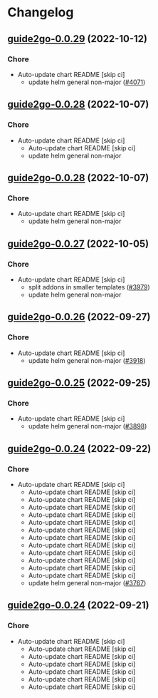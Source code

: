 # Changelog



## [guide2go-0.0.29](https://github.com/truecharts/charts/compare/guide2go-0.0.28...guide2go-0.0.29) (2022-10-12)

### Chore

- Auto-update chart README [skip ci]
  - update helm general non-major ([#4071](https://github.com/truecharts/charts/issues/4071))




## [guide2go-0.0.28](https://github.com/truecharts/charts/compare/guide2go-0.0.27...guide2go-0.0.28) (2022-10-07)

### Chore

- Auto-update chart README [skip ci]
  - Auto-update chart README [skip ci]
  - update helm general non-major




## [guide2go-0.0.28](https://github.com/truecharts/charts/compare/guide2go-0.0.27...guide2go-0.0.28) (2022-10-07)

### Chore

- Auto-update chart README [skip ci]
  - update helm general non-major




## [guide2go-0.0.27](https://github.com/truecharts/charts/compare/guide2go-0.0.26...guide2go-0.0.27) (2022-10-05)

### Chore

- Auto-update chart README [skip ci]
  - split addons in smaller templates ([#3979](https://github.com/truecharts/charts/issues/3979))
  - update helm general non-major




## [guide2go-0.0.26](https://github.com/truecharts/charts/compare/guide2go-0.0.25...guide2go-0.0.26) (2022-09-27)

### Chore

- Auto-update chart README [skip ci]
  - update helm general non-major ([#3918](https://github.com/truecharts/charts/issues/3918))




## [guide2go-0.0.25](https://github.com/truecharts/charts/compare/guide2go-0.0.24...guide2go-0.0.25) (2022-09-25)

### Chore

- Auto-update chart README [skip ci]
  - update helm general non-major ([#3898](https://github.com/truecharts/charts/issues/3898))




## [guide2go-0.0.24](https://github.com/truecharts/charts/compare/guide2go-0.0.23...guide2go-0.0.24) (2022-09-22)

### Chore

- Auto-update chart README [skip ci]
  - Auto-update chart README [skip ci]
  - Auto-update chart README [skip ci]
  - Auto-update chart README [skip ci]
  - Auto-update chart README [skip ci]
  - Auto-update chart README [skip ci]
  - Auto-update chart README [skip ci]
  - Auto-update chart README [skip ci]
  - Auto-update chart README [skip ci]
  - Auto-update chart README [skip ci]
  - Auto-update chart README [skip ci]
  - Auto-update chart README [skip ci]
  - Auto-update chart README [skip ci]
  - update helm general non-major ([#3767](https://github.com/truecharts/charts/issues/3767))




## [guide2go-0.0.24](https://github.com/truecharts/charts/compare/guide2go-0.0.23...guide2go-0.0.24) (2022-09-21)

### Chore

- Auto-update chart README [skip ci]
  - Auto-update chart README [skip ci]
  - Auto-update chart README [skip ci]
  - Auto-update chart README [skip ci]
  - Auto-update chart README [skip ci]
  - Auto-update chart README [skip ci]
  - Auto-update chart README [skip ci]
